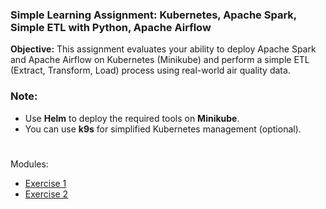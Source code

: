 ### Simple Learning Assignment: Kubernetes, Apache Spark, Simple ETL with Python, Apache Airflow

**Objective:**
This assignment evaluates your ability to deploy Apache Spark and Apache Airflow on Kubernetes (Minikube) and perform a simple ETL (Extract, Transform, Load) process using real-world air quality data.

### Note:
- Use **Helm** to deploy the required tools on **Minikube**.
- You can use **k9s** for simplified Kubernetes management (optional).

#
Modules:
- [Exercise 1](Task-1.md)
- [Exercise 2](Task-2.md)

